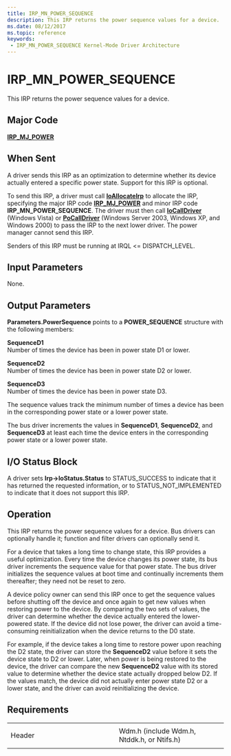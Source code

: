 ```yaml
---
title: IRP_MN_POWER_SEQUENCE
description: This IRP returns the power sequence values for a device.
ms.date: 08/12/2017
ms.topic: reference
keywords:
 - IRP_MN_POWER_SEQUENCE Kernel-Mode Driver Architecture
---
```


# IRP\_MN\_POWER\_SEQUENCE


This IRP returns the power sequence values for a device.

## Major Code

[**IRP\_MJ\_POWER**](irp-mj-power.md)

## When Sent

A driver sends this IRP as an optimization to determine whether its device actually entered a specific power state. Support for this IRP is optional.

To send this IRP, a driver must call [**IoAllocateIrp**](/windows-hardware/drivers/ddi/wdm/nf-wdm-ioallocateirp) to allocate the IRP, specifying the major IRP code [**IRP\_MJ\_POWER**](irp-mj-power.md) and minor IRP code **IRP\_MN\_POWER\_SEQUENCE**. The driver must then call [**IoCallDriver**](/windows-hardware/drivers/ddi/wdm/nf-wdm-iocalldriver) (Windows Vista) or [**PoCallDriver**](/windows-hardware/drivers/ddi/ntifs/nf-ntifs-pocalldriver) (Windows Server 2003, Windows XP, and Windows 2000) to pass the IRP to the next lower driver. The power manager cannot send this IRP.

Senders of this IRP must be running at IRQL &lt;= DISPATCH\_LEVEL.

## Input Parameters


None.

## Output Parameters


**Parameters.PowerSequence** points to a **POWER\_SEQUENCE** structure with the following members:

<a href="" id="sequenced1"></a>**SequenceD1**  
Number of times the device has been in power state D1 or lower.

<a href="" id="sequenced2"></a>**SequenceD2**  
Number of times the device has been in power state D2 or lower.

<a href="" id="sequenced3"></a>**SequenceD3**  
Number of times the device has been in power state D3.

The sequence values track the minimum number of times a device has been in the corresponding power state or a lower power state.

The bus driver increments the values in **SequenceD1**, **SequenceD2**, and **SequenceD3** at least each time the device enters in the corresponding power state or a lower power state.

## I/O Status Block


A driver sets **Irp-&gt;IoStatus.Status** to STATUS\_SUCCESS to indicate that it has returned the requested information, or to STATUS\_NOT\_IMPLEMENTED to indicate that it does not support this IRP.

## Operation

This IRP returns the power sequence values for a device. Bus drivers can optionally handle it; function and filter drivers can optionally send it.

For a device that takes a long time to change state, this IRP provides a useful optimization. Every time the device changes its power state, its bus driver increments the sequence value for that power state. The bus driver initializes the sequence values at boot time and continually increments them thereafter; they need not be reset to zero.

A device policy owner can send this IRP once to get the sequence values before shutting off the device and once again to get new values when restoring power to the device. By comparing the two sets of values, the driver can determine whether the device actually entered the lower-powered state. If the device did not lose power, the driver can avoid a time-consuming reinitialization when the device returns to the D0 state.

For example, if the device takes a long time to restore power upon reaching the D2 state, the driver can store the **SequenceD2** value before it sets the device state to D2 or lower. Later, when power is being restored to the device, the driver can compare the new **SequenceD2** value with its stored value to determine whether the device state actually dropped below D2. If the values match, the device did not actually enter power state D2 or a lower state, and the driver can avoid reinitializing the device.

## Requirements

<table>
<colgroup>
<col width="50%" />
<col width="50%" />
</colgroup>
<tbody>
<tr class="odd">
<td><p>Header</p></td>
<td>Wdm.h (include Wdm.h, Ntddk.h, or Ntifs.h)</td>
</tr>
</tbody>
</table>

 

